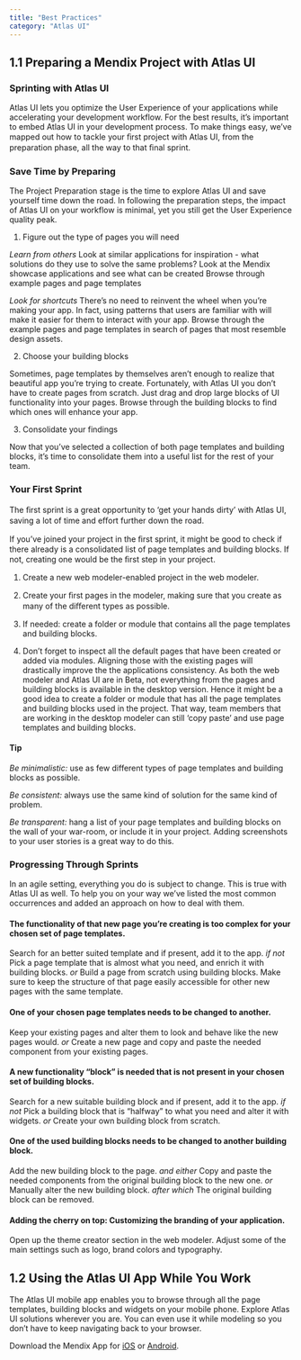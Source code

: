```yaml
---
title: "Best Practices"
category: "Atlas UI"
---
```


## 1.1 Preparing a Mendix Project with Atlas UI

### Sprinting with Atlas UI

Atlas UI lets you optimize the User Experience of your applications while accelerating your development workflow. For the best results, it’s important to embed Atlas UI in your development process. To make things easy, we’ve mapped out how to tackle your ﬁrst project with Atlas UI, from the preparation phase, all the way to that ﬁnal sprint.


### Save Time by Preparing

The Project Preparation stage is the time to explore Atlas UI and save yourself time down the road. In following the preparation steps, the impact of Atlas UI on your workflow is minimal, yet you still get the User Experience quality peak.

1. Figure out the type of pages you will need

*Learn from others*
Look at similar applications for inspiration - what solutions do they use to solve the same problems? Look at the Mendix showcase applications and see what can be created Browse through example pages and page templates

*Look for shortcuts*
There’s no need to reinvent the wheel when you’re making your app. In fact, using patterns that users are familiar with will make it easier for them to interact with your app. Browse through the example pages and page templates in search of pages that most resemble design assets.

2. Choose your building blocks

Sometimes, page templates by themselves aren’t enough to realize that beautiful app you’re trying to create. Fortunately, with Atlas UI you don’t have to create pages from scratch. Just drag and drop large blocks of UI functionality into your pages. Browse through the building blocks to find which ones will enhance your app.

3. Consolidate your findings

Now that you’ve selected a collection of both page templates and building blocks, it’s time to consolidate them into a useful list for the rest of your team.

### Your First Sprint

The ﬁrst sprint is a great opportunity to ‘get your hands dirty’ with Atlas UI, saving a lot of time and eﬀort further down the road.

If you’ve joined your project in the ﬁrst sprint, it might be good to check if there already is a consolidated list of page templates and building blocks. If not, creating one would be the ﬁrst step in your project.

1. Create a new web modeler-enabled project in the web modeler.

2. Create your ﬁrst pages in the modeler, making sure that you create as many of the diﬀerent types as possible.

3. If needed: create a folder or module that contains all the page templates and building blocks.

4. Don’t forget to inspect all the default pages that have been created or added via modules. Aligning those with the existing pages will drastically improve the the applications consistency.
As both the web modeler and Atlas UI are in Beta, not everything from the pages and building blocks is available in the desktop version. Hence it might be a good idea to create a folder or module that has all the page templates and building blocks used in the project. That way, team members that are working in the desktop modeler can still ‘copy paste’ and use page templates and building blocks.

#### Tip

*Be minimalistic:* use as few different types of page templates and building blocks as possible.

*Be consistent:* always use the same kind of solution for the same kind of problem.

*Be transparent:* hang a list of your page templates and building blocks on the wall of your war-room, or include it in your project. Adding screenshots to your user stories is a great way to do this.

### Progressing Through Sprints

In an agile setting, everything you do is subject to change. This is true with Atlas UI as well. To help you on your way we’ve listed the most common occurrences and added an approach on how to deal with them.

#### The functionality of that new page you’re creating is too complex for your chosen set of page templates.

Search for an better suited template and if present, add it to the app.
*if not*
Pick a page template that is almost what you need, and enrich it with building blocks.
*or*
Build a page from scratch using building blocks. Make sure to keep the structure of that page easily accessible for other new pages with the same template.

#### One of your chosen page templates needs to be changed to another.

Keep your existing pages and alter them to look and behave like the new pages would.
*or*
Create a new page and copy and paste the needed component from your existing pages.

#### A new functionality “block” is needed that is not present in your chosen set of building blocks.

Search for a new suitable building block and if present, add it to the app.
*if not*
Pick a building block that is “halfway” to what you need and alter it with widgets.
*or*
Create your own building block from scratch.

#### One of the used building blocks needs to be changed to another building block.

Add the new building block to the page.
*and either*
Copy and paste the needed components from the original building block to the new one.
*or*
Manually alter the new building block.
*after which*
The original building block can be removed.

#### Adding the cherry on top: Customizing the branding of your application.

Open up the theme creator section in the web modeler. Adjust some of the main settings such as logo, brand colors and typography.

## 1.2 Using the Atlas UI App While You Work
The Atlas UI mobile app enables you to browse through all the page templates, building blocks and widgets on your mobile phone. Explore Atlas UI solutions wherever you are. You can even use it while modeling so you don’t have to keep navigating back to your browser.

Download the Mendix App for [iOS](https://itunes.apple.com/us/app/mendix/id458058946?mt=8) or [Android](https://atlas.mendix.com/).
